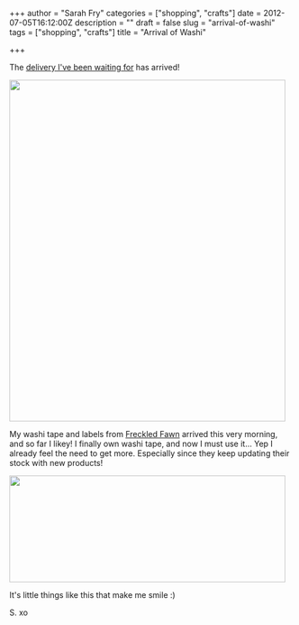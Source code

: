 +++
author = "Sarah Fry"
categories = ["shopping", "crafts"]
date = 2012-07-05T16:12:00Z
description = ""
draft = false
slug = "arrival-of-washi"
tags = ["shopping", "crafts"]
title = "Arrival of Washi"

+++


The <a title="I Heart: Washi Tape" href="https://yayfryday.com/post/i-heart-washi-tape/">delivery I've been waiting for</a> has arrived!

<a href="https://yayfryday.com/images/2012/07/washis1.jpg"><img class="aligncenter size-full wp-image-1003" title="washis" src="https://yayfryday.com/images/2012/07/washis1.jpg" alt="" width="490" height="605" /></a>

My washi tape and labels from <a href="http://freckledfawn.com/" target="_blank">Freckled Fawn</a> arrived this very morning, and so far I likey! I finally own washi tape, and now I must use it... Yep I already feel the need to get more. Especially since they keep updating their stock with new products!

<a href="https://yayfryday.com/images/2012/07/IMGP3221.jpg"><img class="aligncenter size-full wp-image-1001" title="IMGP3221" src="https://yayfryday.com/images/2012/07/IMGP3221.jpg" alt="" width="490" height="189" /></a>

It's little things like this that make me smile :)

S. xo

